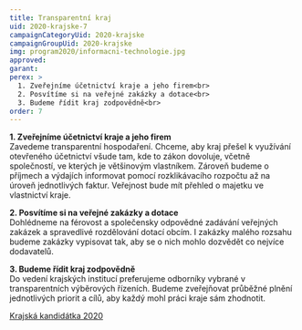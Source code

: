 ```yaml
---
title: Transparentní kraj
uid: 2020-krajske-7
campaignCategoryUid: 2020-krajske
campaignGroupUid: 2020-krajske
img: program2020/informacni-technologie.jpg
approved:
garant:
perex: >
  1. Zveřejníme účetnictví kraje a jeho firem<br>
  2. Posvítíme si na veřejné zakázky a dotace<br>
  3. Budeme řídit kraj zodpovědně<br>
order: 7
---
```


**1. Zveřejníme účetnictví kraje a jeho firem**<br>
Zavedeme transparentní hospodaření. Chceme, aby kraj přešel k využívání otevřeného účetnictví všude tam, kde to zákon dovoluje, včetně společností, ve kterých je většinovým vlastníkem. Zároveň budeme o příjmech a výdajích informovat pomocí rozklikávacího rozpočtu až na úroveň jednotlivých faktur. Veřejnost bude mít přehled o majetku ve vlastnictví kraje.

**2. Posvítíme si na veřejné zakázky a dotace**<br>
Dohlédneme na férovost a společensky odpovědné zadávání veřejných zakázek a spravedlivé rozdělování dotací obcím. I zakázky malého rozsahu budeme zakázky vypisovat tak, aby se o nich mohlo dozvědět co nejvíce dodavatelů.

**3. Budeme řídit kraj zodpovědně**<br>
Do vedení krajských institucí preferujeme odborníky vybrané v transparentních výběrových řízeních. Budeme zveřejňovat průběžné plnění jednotlivých priorit a cílů, aby každý mohl práci kraje sám zhodnotit.

[Krajská kandidátka 2020](/volby/2020/krajske/)

